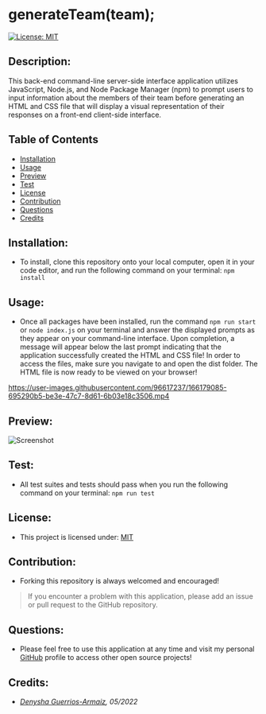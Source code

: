 # generateTeam(team);

[![License: MIT](https://img.shields.io/badge/License-MIT-yellow.svg)](https://opensource.org/licenses/MIT)

## Description:
This back-end command-line server-side interface application utilizes JavaScript, Node.js, and Node Package Manager (npm) to prompt users to input information about the members of their team before generating an HTML and CSS file that will display a visual representation of their responses on a front-end client-side interface.

## Table of Contents
  - [Installation](#installation)
  - [Usage](#usage)
  - [Preview](#preview)
  - [Test](#test)
  - [License](#license)
  - [Contribution](#contribution)
  - [Questions](#questions)
  - [Credits](#credits)

## Installation:
- To install, clone this repository onto your local computer, open it in your code editor, and run the following command on your terminal:
```npm install```

## Usage:
- Once all packages have been installed, run the command ```npm run start``` or ```node index.js``` on your terminal and answer the displayed prompts as they appear on your command-line interface. Upon completion, a message will appear below the last prompt indicating that the application successfully created the HTML and CSS file! In order to access the files, make sure you navigate to and open the dist folder. The HTML file is now ready to be viewed on your browser!

https://user-images.githubusercontent.com/96617237/166179085-695290b5-be3e-47c7-8d61-6b03e18c3506.mp4

## Preview:
![Screenshot](./images/sample-team-preview.png)

## Test:
- All test suites and tests should pass when you run the following command on your terminal:
```npm run test```

## License:
- This project is licensed under: [MIT](https://opensource.org/licenses/MIT)

## Contribution:
- Forking this repository is always welcomed and encouraged!

> If you encounter a problem with this application, please add an issue or pull request to the GitHub repository. 

## Questions:
- Please feel free to use this application at any time and visit my personal [GitHub](https://github.com/denysha-abigail) profile to access other open source projects! 

## Credits:
- *[Denysha Guerrios-Armaiz](https://github.com/denysha-abigail), 05/2022*
